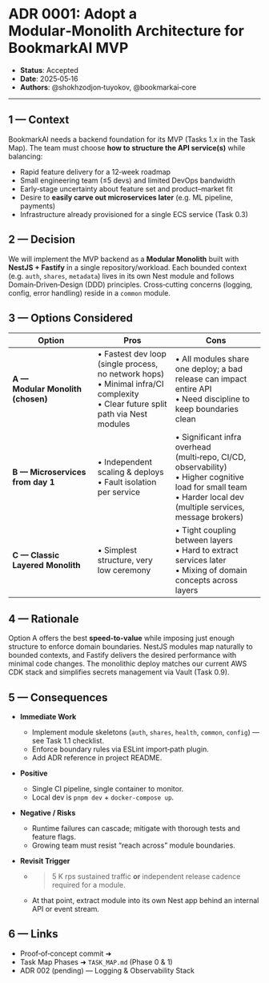 # ADR 0001: Adopt a Modular‑Monolith Architecture for BookmarkAI MVP

- **Status**: Accepted
- **Date**: 2025‑05‑16
- **Authors**: @shokhzodjon‑tuyokov, @bookmarkai‑core

---

## 1 — Context

BookmarkAI needs a backend foundation for its MVP (Tasks 1.x in the Task Map). The team must choose **how to structure the API service(s)** while balancing:

- Rapid feature delivery for a 12‑week roadmap
- Small engineering team (≤5 devs) and limited DevOps bandwidth
- Early‑stage uncertainty about feature set and product–market fit
- Desire to **easily carve out microservices later** (e.g. ML pipeline, payments)
- Infrastructure already provisioned for a single ECS service (Task 0.3)

## 2 — Decision

We will implement the MVP backend as a **Modular Monolith** built with **NestJS + Fastify** in a single repository/workload. Each bounded context (e.g. `auth`, `shares`, `metadata`) lives in its own Nest module and follows Domain‑Driven‑Design (DDD) principles. Cross‑cutting concerns (logging, config, error handling) reside in a `common` module.

## 3 — Options Considered

| Option                            | Pros                                                                                                                                    | Cons                                                                                                                                                                     |
| --------------------------------- | --------------------------------------------------------------------------------------------------------------------------------------- | ------------------------------------------------------------------------------------------------------------------------------------------------------------------------ |
| **A — Modular Monolith (chosen)** | • Fastest dev loop (single process, no network hops) <br/>• Minimal infra/CI complexity <br/>• Clear future split path via Nest modules | • All modules share one deploy; a bad release can impact entire API <br/>• Need discipline to keep boundaries clean                                                      |
| **B — Microservices from day 1**  | • Independent scaling & deploys <br/>• Fault isolation per service                                                                      | • Significant infra overhead (multi‑repo, CI/CD, observability) <br/>• Higher cognitive load for small team <br/>• Harder local dev (multiple services, message brokers) |
| **C — Classic Layered Monolith**  | • Simplest structure, very low ceremony                                                                                                 | • Tight coupling between layers <br/>• Hard to extract services later <br/>• Mixing of domain concepts across layers                                                     |

## 4 — Rationale

Option A offers the best **speed‑to‑value** while imposing just enough structure to enforce domain boundaries. NestJS modules map naturally to bounded contexts, and Fastify delivers the desired performance with minimal code changes. The monolithic deploy matches our current AWS CDK stack and simplifies secrets management via Vault (Task 0.9).

## 5 — Consequences

- **Immediate Work**

  - Implement module skeletons (`auth`, `shares`, `health`, `common`, `config`) — see Task 1.1 checklist.
  - Enforce boundary rules via ESLint import‑path plugin.
  - Add ADR reference in project README.

- **Positive**

  - Single CI pipeline, single container to monitor.
  - Local dev is `pnpm dev` + `docker‑compose up`.

- **Negative / Risks**

  - Runtime failures can cascade; mitigate with thorough tests and feature flags.
  - Growing team must resist “reach across” module boundaries.

- **Revisit Trigger**

  - > 5 K rps sustained traffic **or** independent release cadence required for a module.
  - At that point, extract module into its own Nest app behind an internal API or event stream.

## 6 — Links

- Proof‑of‑concept commit ➜
- Task Map Phases ➜ `TASK_MAP.md` (Phase 0 & 1)
- ADR 002 (pending) — Logging & Observability Stack
